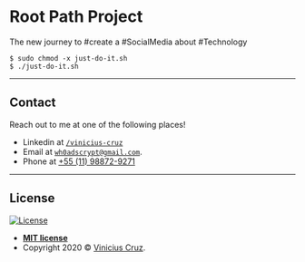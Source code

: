 # Root Path Project
The new journey to #create a #SocialMedia about #Technology

```shell
$ sudo chmod -x just-do-it.sh
$ ./just-do-it.sh
```

---

## Contact

Reach out to me at one of the following places!

- Linkedin at <a href="https://www.linkedin.com/in/vinicius-cruz/" target="blank">`/vinicius-cruz`</a>
- Email at <a href="mailto:wh0adscrypt@gmail.com" target="blank">`wh0adscrypt@gmail.com`</a>.
- Phone at <a href="https://api.whatsapp.com/send?phone=5511988729271" target="blank">+55 (11) 98872-9271 </a>


---

## License

[![License](http://img.shields.io/:license-mit-blue.svg?style=flat-square)](http://badges.mit-license.org)

- **[MIT license](http://opensource.org/licenses/mit-license.php)**
- Copyright 2020 © <a href="https://github.com/cryptwh0ads" target="_blank">Vinicius Cruz</a>.
